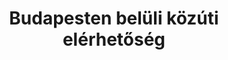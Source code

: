 ---
title: "Budapesten belüli közúti elérhetőség"
summary: "Egy infarktust ellátó kórházba Budapest mely részeiről lehet adott időn, mondjuk 15 percen belül beérni mentővel? Mekkora lakosságszám az, akivel be lehet érni? Mi történne, ha még egy kórházat bekapcsolnánk az ügyeletbe, mennyit javulna a helyzet? Összeállítottam egy adatbázist, mely alapján a Budapesten belüli közúti elérhetőségek megvizsgálhatóak, és így ilyen, és ehhez hasonló kérdések megválaszolhatóak."
authors:
- Ferenci Tamás

publishDate: 2024-01-29T00:00:00

external_link: https://github.com/tamas-ferenci/BudapestiElerhetoseg
---